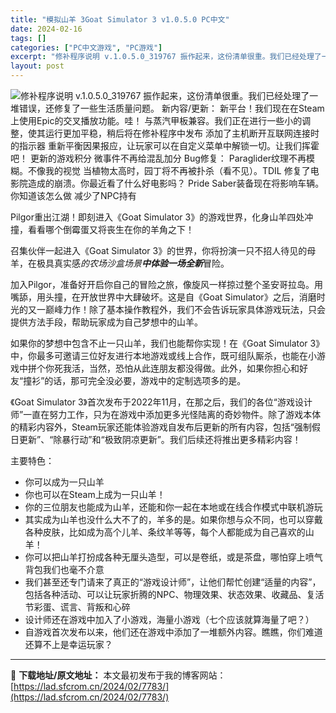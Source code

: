 ```yaml
---
title: "模拟山羊 3Goat Simulator 3 v1.0.5.0 PC中文"
date: 2024-02-16
tags: []
categories: ["PC中文游戏", "PC游戏"]
excerpt: "修补程序说明 v.1.0.5.0_319767 振作起来，这份清单很重。我们已经处理了一堆错误，还修复了一些生活质量问题。 新内容/更新： 新平台！我们现在在Steam上使用Epic的交叉播放功能。哇！ 与蒸汽甲板兼容。我们正在进行一些小的调整，使其运行更加平稳，稍后将在修补程序中发布 添加了主机断&hellip;"
layout: post
---
```


<img class="game_header_image_full aligncenter" src="https://cdn.cloudflare.steamstatic.com/steam/apps/850190/header.jpg?t=1708005696" />修补程序说明
v.1.0.5.0_319767
振作起来，这份清单很重。我们已经处理了一堆错误，还修复了一些生活质量问题。
新内容/更新：
新平台！我们现在在Steam上使用Epic的交叉播放功能。哇！
与蒸汽甲板兼容。我们正在进行一些小的调整，使其运行更加平稳，稍后将在修补程序中发布
添加了主机断开互联网连接时的指示器
重新平衡因果报应，让玩家可以在自定义菜单中解锁一切。让我们挥霍吧！
更新的游戏积分
微事件不再给混乱加分
Bug修复：
Paraglider纹理不再模糊。不像我的视觉
当植物太高时，园丁将不再被扑杀（看不见）。TDIL
修复了电影院造成的崩溃。你最近看了什么好电影吗？
Pride Saber装备现在将影响车辆。你知道该怎么做
减少了NPC持有

Pilgor重出江湖！即刻进入《Goat Simulator 3》的游戏世界，化身山羊四处冲撞，看看哪个倒霉蛋又将丧生在你的羊角之下！

召集伙伴一起进入《Goat Simulator 3》的世界，你将扮演一只不招人待见的母羊，在极具真实感*的农场沙盒场景**中体验一场全新***冒险。

加入Pilgor，准备好开启你自己的冒险之旅，像旋风一样掠过整个圣安哥拉岛。用嘴舔，用头撞，在开放世界中大肆破坏。这是自《Goat Simulator》之后，消磨时光的又一巅峰力作！除了基本操作教程外，我们不会告诉玩家具体游戏玩法，只会提供方法手段，帮助玩家成为自己梦想中的山羊。

如果你的梦想中包含不止一只山羊，我们也能帮你实现！在《Goat Simulator 3》中，你最多可邀请三位好友进行本地游戏或线上合作，既可组队厮杀，也能在小游戏中拼个你死我活，当然，恐怕从此连朋友都没得做。此外，如果你担心和好友“撞衫”的话，那可完全没必要，游戏中的定制选项多的是。

《Goat Simulator 3》首次发布于2022年11月，在那之后，我们的各位“游戏设计师”一直在努力工作，只为在游戏中添加更多光怪陆离的奇妙物件。除了游戏本体的精彩内容外，Steam玩家还能体验游戏自发布后更新的所有内容，包括“强制假日更新”、“除暴行动”和“极致阴凉更新”。我们后续还将推出更多精彩内容！

主要特色：
- 你可以成为一只山羊
- 你也可以在Steam上成为一只山羊！
- 你的三位朋友也能成为山羊，还能和你一起在本地或在线合作模式中联机游玩
- 其实成为山羊也没什么大不了的，羊多的是。如果你想与众不同，也可以穿戴各种皮肤，比如成为高个儿羊、条纹羊等等，每个人都能成为自己喜欢的山羊！
- 你可以把山羊打扮成各种无厘头造型，可以是卷纸，或是茶盘，哪怕穿上喷气背包我们也毫不介意
- 我们甚至还专门请来了真正的“游戏设计师”，让他们帮忙创建“适量的内容”，包括各种活动、可以让玩家折腾的NPC、物理效果、状态效果、收藏品、复活节彩蛋、谎言、背叛和心碎
- 设计师还在游戏中加入了小游戏，海量小游戏（七个应该就算海量了吧？）
- 自游戏首次发布以来，他们还在游戏中添加了一堆额外内容。瞧瞧，你们难道还算不上是幸运玩家？

---
📖 **下载地址/原文地址：** 本文最初发布于我的博客网站：[https://lad.sfcrom.cn/2024/02/7783/](https://lad.sfcrom.cn/2024/02/7783/)
